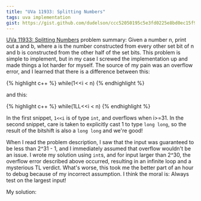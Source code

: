 ```yaml
---
title: "UVa 11933: Splitting Numbers"
tags: uva implementation
gist: https://gist.github.com/dudelson/ccc52050195c5e3fd0225e8bd0ec15f9
---
```

[UVa 11933: Splitting Numbers](https://uva.onlinejudge.org/index.php?option=com_onlinejudge&Itemid=8&category=24&page=show_problem&problem=3084) problem summary: Given a number n, print out a and b, where a is the number constructed from every other set bit of n and b is constructed from the other half of the set bits. This problem is simple to implement, but in my case I screwed the implementation up and made things a lot harder for myself. <!--more--> The source of my pain was an overflow error, and I learned that there is a difference between this:

{% highlight c++ %}
    while(1<<i < n)
{% endhighlight %}

and this:

{% highlight c++ %}
    while(1LL<<i < n)
{% endhighlight %}

In the first snippet, `1<<i` is of type `int`, and overflows when i>=31. In the second snippet, care is taken to explicitly cast 1 to type `long long`, so the result of the bitshift is also a `long long` and we're good!

When I read the problem description, I saw that the input was guaranteed to be less than 2^31 - 1, and I immediately assumed that overflow wouldn't be an issue. I wrote my solution using `int`s, and for input larger than 2^30, the overflow error described above occurred, resulting in an infinite loop and a mysterious TL verdict. What's worse, this took me the better part of an hour to debug because of my incorrect assumption. I think the moral is: Always test on the largest input!

My solution:
